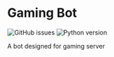 # Gaming Bot

![GitHub issues](https://img.shields.io/github/issues/sinem-ay/discord-gaming-bot) ![Python version](https://img.shields.io/badge/python-v3.10-blue)

A bot designed for gaming server